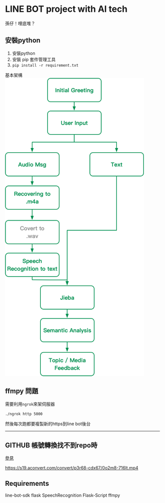 # LINE BOT project with AI tech

孫仔！哩底堆？

## 安裝python

1. 安裝python
2. 安裝 pip 套件管理工具
3. `pip install -r requirement.txt`


基本架構
![](./docs/dev-flow.png)

## ffmpy 問題

需要利用`ngrok`來架伺服器

```
./ngrok http 5000
```

然後每次跑都要複製新的https到line bot後台


----

## GITHUB 帳號轉換找不到repo時
[參見](https://help.github.com/articles/updating-credentials-from-the-osx-keychain/)



https://s19.aconvert.com/convert/p3r68-cdx67/0o2m8-716lt.mp4


## Requirements

line-bot-sdk
flask
SpeechRecognition
Flask-Script
ffmpy


